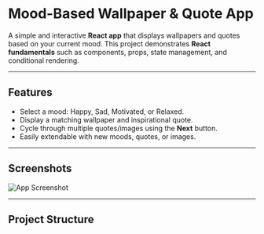 # Mood-Based Wallpaper & Quote App

A simple and interactive **React app** that displays wallpapers and quotes based on your current mood. This project demonstrates **React fundamentals** such as components, props, state management, and conditional rendering.

---

## **Features**

- Select a mood: Happy, Sad, Motivated, or Relaxed.
- Display a matching wallpaper and inspirational quote.
- Cycle through multiple quotes/images using the **Next** button.
- Easily extendable with new moods, quotes, or images.

---

## **Screenshots**

![App Screenshot](link-to-your-screenshot.png)

---

## **Project Structure**

